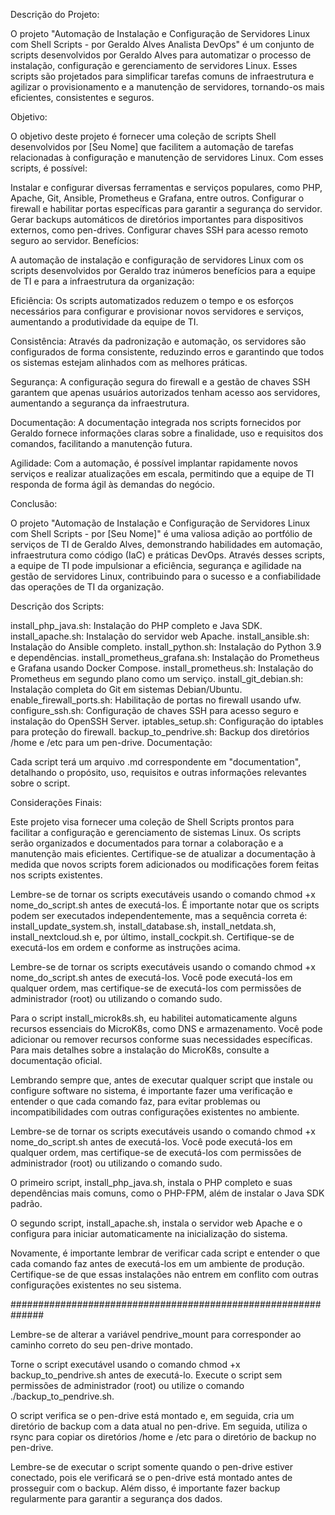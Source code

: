 Descrição do Projeto:

O projeto "Automação de Instalação e Configuração de Servidores Linux com Shell Scripts - por Geraldo Alves Analista DevOps" é um conjunto de scripts desenvolvidos por Geraldo Alves para automatizar o processo de instalação, configuração e gerenciamento de servidores Linux. Esses scripts são projetados para simplificar tarefas comuns de infraestrutura e agilizar o provisionamento e a manutenção de servidores, tornando-os mais eficientes, consistentes e seguros.

Objetivo:

O objetivo deste projeto é fornecer uma coleção de scripts Shell desenvolvidos por [Seu Nome] que facilitem a automação de tarefas relacionadas à configuração e manutenção de servidores Linux. Com esses scripts, é possível:

Instalar e configurar diversas ferramentas e serviços populares, como PHP, Apache, Git, Ansible, Prometheus e Grafana, entre outros.
Configurar o firewall e habilitar portas específicas para garantir a segurança do servidor.
Gerar backups automáticos de diretórios importantes para dispositivos externos, como pen-drives.
Configurar chaves SSH para acesso remoto seguro ao servidor.
Benefícios:

A automação de instalação e configuração de servidores Linux com os scripts desenvolvidos por Geraldo  traz inúmeros benefícios para a equipe de TI e para a infraestrutura da organização:

Eficiência: Os scripts automatizados reduzem o tempo e os esforços necessários para configurar e provisionar novos servidores e serviços, aumentando a produtividade da equipe de TI.

Consistência: Através da padronização e automação, os servidores são configurados de forma consistente, reduzindo erros e garantindo que todos os sistemas estejam alinhados com as melhores práticas.

Segurança: A configuração segura do firewall e a gestão de chaves SSH garantem que apenas usuários autorizados tenham acesso aos servidores, aumentando a segurança da infraestrutura.

Documentação: A documentação integrada nos scripts fornecidos por Geraldo  fornece informações claras sobre a finalidade, uso e requisitos dos comandos, facilitando a manutenção futura.

Agilidade: Com a automação, é possível implantar rapidamente novos serviços e realizar atualizações em escala, permitindo que a equipe de TI responda de forma ágil às demandas do negócio.

Conclusão:

O projeto "Automação de Instalação e Configuração de Servidores Linux com Shell Scripts - por [Seu Nome]" é uma valiosa adição ao portfólio de serviços de TI de Geraldo Alves, demonstrando habilidades em automação, infraestrutura como código (IaC) e práticas DevOps. Através desses scripts, a equipe de TI pode impulsionar a eficiência, segurança e agilidade na gestão de servidores Linux, contribuindo para o sucesso e a confiabilidade das operações de TI da organização.





Descrição dos Scripts:

install_php_java.sh: Instalação do PHP completo e Java SDK.
install_apache.sh: Instalação do servidor web Apache.
install_ansible.sh: Instalação do Ansible completo.
install_python.sh: Instalação do Python 3.9 e dependências.
install_prometheus_grafana.sh: Instalação do Prometheus e Grafana usando Docker Compose.
install_prometheus.sh: Instalação do Prometheus em segundo plano como um serviço.
install_git_debian.sh: Instalação completa do Git em sistemas Debian/Ubuntu.
enable_firewall_ports.sh: Habilitação de portas no firewall usando ufw.
configure_ssh.sh: Configuração de chaves SSH para acesso seguro e instalação do OpenSSH Server.
iptables_setup.sh: Configuração do iptables para proteção do firewall.
backup_to_pendrive.sh: Backup dos diretórios /home e /etc para um pen-drive.
Documentação:

Cada script terá um arquivo .md correspondente em "documentation", detalhando o propósito, uso, requisitos e outras informações relevantes sobre o script.

Considerações Finais:

Este projeto visa fornecer uma coleção de Shell Scripts prontos para facilitar a configuração e gerenciamento de sistemas Linux. Os scripts serão organizados e documentados para tornar a colaboração e a manutenção mais eficientes. Certifique-se de atualizar a documentação à medida que novos scripts forem adicionados ou modificações forem feitas nos scripts existentes.


Lembre-se de tornar os scripts executáveis usando o comando chmod +x nome_do_script.sh antes de executá-los. É importante notar que os scripts podem ser executados independentemente, mas a sequência correta é: install_update_system.sh, install_database.sh, install_netdata.sh, install_nextcloud.sh e, por último, install_cockpit.sh. Certifique-se de executá-los em ordem e conforme as instruções acima.


Lembre-se de tornar os scripts executáveis usando o comando chmod +x nome_do_script.sh antes de executá-los. Você pode executá-los em qualquer ordem, mas certifique-se de executá-los com permissões de administrador (root) ou utilizando o comando sudo.

Para o script install_microk8s.sh, eu habilitei automaticamente alguns recursos essenciais do MicroK8s, como DNS e armazenamento. Você pode adicionar ou remover recursos conforme suas necessidades específicas. Para mais detalhes sobre a instalação do MicroK8s, consulte a documentação oficial.

Lembrando sempre que, antes de executar qualquer script que instale ou configure software no sistema, é importante fazer uma verificação e entender o que cada comando faz, para evitar problemas ou incompatibilidades com outras configurações existentes no ambiente.


Lembre-se de tornar os scripts executáveis usando o comando chmod +x nome_do_script.sh antes de executá-los. Você pode executá-los em qualquer ordem, mas certifique-se de executá-los com permissões de administrador (root) ou utilizando o comando sudo.

O primeiro script, install_php_java.sh, instala o PHP completo e suas dependências mais comuns, como o PHP-FPM, além de instalar o Java SDK padrão.

O segundo script, install_apache.sh, instala o servidor web Apache e o configura para iniciar automaticamente na inicialização do sistema.

Novamente, é importante lembrar de verificar cada script e entender o que cada comando faz antes de executá-los em um ambiente de produção. Certifique-se de que essas instalações não entrem em conflito com outras configurações existentes no seu sistema.





##############################################################

Lembre-se de alterar a variável pendrive_mount para corresponder ao caminho correto do seu pen-drive montado.

Torne o script executável usando o comando chmod +x backup_to_pendrive.sh antes de executá-lo. Execute o script sem permissões de administrador (root) ou utilize o comando ./backup_to_pendrive.sh.

O script verifica se o pen-drive está montado e, em seguida, cria um diretório de backup com a data atual no pen-drive. Em seguida, utiliza o rsync para copiar os diretórios /home e /etc para o diretório de backup no pen-drive.

Lembre-se de executar o script somente quando o pen-drive estiver conectado, pois ele verificará se o pen-drive está montado antes de prosseguir com o backup. Além disso, é importante fazer backup regularmente para garantir a segurança dos dados.